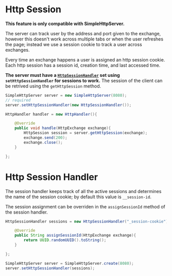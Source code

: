 # Http Session 

**This feature is only compatible with SimpleHttpServer.**

The server can track user by the address and port given to the exchange, however this doesn't work across multiple tabs or when the user refreshes the page; instead we use a session cookie to track a user across exchanges.

Every time an exchange happens a user is assigned an http session cookie. Each http session has a session id, creation time, and last accessed time.

**The server must have a [`HttpSessionHandler`](https://docs.kttdevelopment.com/simplehttpserver/com/kttdevelopment/simplehttpserver/HttpSessionHandler.html) set using `setHttpSessionHandler` for sessions to work.** The session of the client can be retrived using the `getHttpSession` method.

```java
SimpleHttpServer server = new SimpleHttpServer(8080);
// required
server.setHttpSessionHandler(new HttpSessionHandler());

HttpHandler handler = new HttpHandler(){

    @Override
    public void handle(HttpExchange exchange){
        HttpSession session = server.getHttpSession(exchange);
        exchange.send(200);
        exchange.close();
    }

};
```

# Http Session Handler

The session handler keeps track of all the active sessions and determines the name of the session cookie; by default this value is `__session-id`.

The session assignment can be overriden in the `assignSessionId` method of the session handler.

```java
HttpSessionHandler sessions = new HttpSessionHandler("_session-cookie"){

    @Override
    public String assignSessionId(HttpExchange exchange){
        return UUID.randomUUID().toString();
    }

};

SimpleHttpServer server = SimpleHttpServer.create(8080);
server.setHttpSessionHandler(sessions);
```
